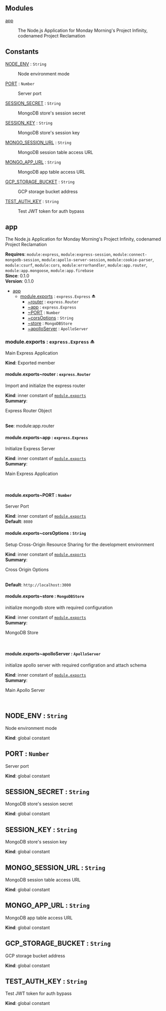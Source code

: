 ## Modules

<dl>
<dt><a href="#module_app">app</a></dt>
<dd><p>The Node.js Application for Monday Morning's Project Infinity, codenamed Project Reclamation</p></dd>
</dl>

## Constants

<dl>
<dt><a href="#NODE_ENV">NODE_ENV</a> : <code>String</code></dt>
<dd><p>Node environment mode</p></dd>
<dt><a href="#PORT">PORT</a> : <code>Number</code></dt>
<dd><p>Server port</p></dd>
<dt><a href="#SESSION_SECRET">SESSION_SECRET</a> : <code>String</code></dt>
<dd><p>MongoDB store's session secret</p></dd>
<dt><a href="#SESSION_KEY">SESSION_KEY</a> : <code>String</code></dt>
<dd><p>MongoDB store's session key</p></dd>
<dt><a href="#MONGO_SESSION_URL">MONGO_SESSION_URL</a> : <code>String</code></dt>
<dd><p>MongoDB session table access URL</p></dd>
<dt><a href="#MONGO_APP_URL">MONGO_APP_URL</a> : <code>String</code></dt>
<dd><p>MongoDB app table access URL</p></dd>
<dt><a href="#GCP_STORAGE_BUCKET">GCP_STORAGE_BUCKET</a> : <code>String</code></dt>
<dd><p>GCP storage bucket address</p></dd>
<dt><a href="#TEST_AUTH_KEY">TEST_AUTH_KEY</a> : <code>String</code></dt>
<dd><p>Test JWT token for auth bypass</p></dd>
</dl>

<a name="module_app"></a>

## app
<p>The Node.js Application for Monday Morning's Project Infinity, codenamed Project Reclamation</p>

**Requires**: <code>module:express</code>, <code>module:express-session</code>, <code>module:connect-mongodb-session</code>, <code>module:apollo-server-session</code>, <code>module:cookie-parser</code>, <code>module:csurf</code>, <code>module:cors</code>, <code>module:errorhandler</code>, <code>module:app.router</code>, <code>module:app.mongoose</code>, <code>module:app.firebase</code>  
**Since**: 0.1.0  
**Version**: 0.1.0  

* [app](#module_app)
    * [module.exports](#exp_module_app--module.exports) : <code>express.Express</code> ⏏
        * [~router](#module_app--module.exports..router) : <code>express.Router</code>
        * [~app](#module_app--module.exports..app) : <code>express.Express</code>
        * [~PORT](#module_app--module.exports..PORT) : <code>Number</code>
        * [~corsOptions](#module_app--module.exports..corsOptions) : <code>String</code>
        * [~store](#module_app--module.exports..store) : <code>MongoDBStore</code>
        * [~apolloServer](#module_app--module.exports..apolloServer) : <code>ApolloServer</code>

<a name="exp_module_app--module.exports"></a>

### module.exports : <code>express.Express</code> ⏏
<p>Main Express Application</p>

**Kind**: Exported member  
<a name="module_app--module.exports..router"></a>

#### module.exports~router : <code>express.Router</code>
<p>Import and initialize the express router</p>

**Kind**: inner constant of [<code>module.exports</code>](#exp_module_app--module.exports)  
**Summary**: <p>Express Router Object</p>  
**See**: module:app.router  
<a name="module_app--module.exports..app"></a>

#### module.exports~app : <code>express.Express</code>
<p>Initialize Express Server</p>

**Kind**: inner constant of [<code>module.exports</code>](#exp_module_app--module.exports)  
**Summary**: <p>Main Express Application</p>  
<a name="module_app--module.exports..PORT"></a>

#### module.exports~PORT : <code>Number</code>
<p>Server Port</p>

**Kind**: inner constant of [<code>module.exports</code>](#exp_module_app--module.exports)  
**Default**: <code>8080</code>  
<a name="module_app--module.exports..corsOptions"></a>

#### module.exports~corsOptions : <code>String</code>
<p>Setup Cross-Origin Resource Sharing for the development environment</p>

**Kind**: inner constant of [<code>module.exports</code>](#exp_module_app--module.exports)  
**Summary**: <p>Cross Origin Options</p>  
**Default**: <code>http://localhost:3000</code>  
<a name="module_app--module.exports..store"></a>

#### module.exports~store : <code>MongoDBStore</code>
<p>initialize mongodb store with required configuration</p>

**Kind**: inner constant of [<code>module.exports</code>](#exp_module_app--module.exports)  
**Summary**: <p>MongoDB Store</p>  
<a name="module_app--module.exports..apolloServer"></a>

#### module.exports~apolloServer : <code>ApolloServer</code>
<p>initialize apollo server with required configration and attach schema</p>

**Kind**: inner constant of [<code>module.exports</code>](#exp_module_app--module.exports)  
**Summary**: <p>Main Apollo Server</p>  
<a name="NODE_ENV"></a>

## NODE\_ENV : <code>String</code>
<p>Node environment mode</p>

**Kind**: global constant  
<a name="PORT"></a>

## PORT : <code>Number</code>
<p>Server port</p>

**Kind**: global constant  
<a name="SESSION_SECRET"></a>

## SESSION\_SECRET : <code>String</code>
<p>MongoDB store's session secret</p>

**Kind**: global constant  
<a name="SESSION_KEY"></a>

## SESSION\_KEY : <code>String</code>
<p>MongoDB store's session key</p>

**Kind**: global constant  
<a name="MONGO_SESSION_URL"></a>

## MONGO\_SESSION\_URL : <code>String</code>
<p>MongoDB session table access URL</p>

**Kind**: global constant  
<a name="MONGO_APP_URL"></a>

## MONGO\_APP\_URL : <code>String</code>
<p>MongoDB app table access URL</p>

**Kind**: global constant  
<a name="GCP_STORAGE_BUCKET"></a>

## GCP\_STORAGE\_BUCKET : <code>String</code>
<p>GCP storage bucket address</p>

**Kind**: global constant  
<a name="TEST_AUTH_KEY"></a>

## TEST\_AUTH\_KEY : <code>String</code>
<p>Test JWT token for auth bypass</p>

**Kind**: global constant  
